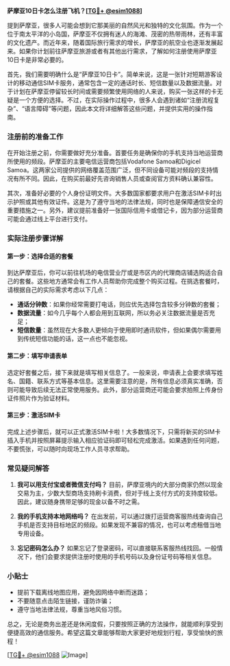 **萨摩亚10日卡怎么注册飞机？[[TG💪+ @esim1088](https://t.me/s/esim1088)]**

提到萨摩亚，很多人可能会想到它那美丽的自然风光和独特的文化氛围。作为一个位于南太平洋的小岛国，萨摩亚不仅拥有迷人的海滩、茂密的热带雨林，还有丰富的文化遗产。而近年来，随着国际旅行需求的增长，萨摩亚的航空业也逐渐发展起来。如果你计划前往萨摩亚旅游或者有其他出行需求，了解如何注册使用萨摩亚10日卡是非常必要的。

首先，我们需要明确什么是“萨摩亚10日卡”。简单来说，这是一张针对短期游客设计的移动通信SIM卡服务，通常包含一定的通话时长、短信数量以及数据流量。对于计划在萨摩亚停留较长时间或需要频繁使用网络的人来说，购买一张这样的卡无疑是一个方便的选择。不过，在实际操作过程中，很多人会遇到诸如“注册流程复杂”、“语言障碍”等问题，因此本文将详细解答这些问题，并提供实用的操作指南。

### 注册前的准备工作

在开始注册之前，你需要做好充分准备。首要任务是确保你的手机支持当地运营商所使用的频段。萨摩亚的主要电信运营商包括Vodafone Samoa和Digicel Samoa。这两家公司提供的网络覆盖范围广泛，但不同设备可能对频段的支持情况有所不同。因此，在购买前最好先咨询销售人员或查阅官方资料确认兼容性。

其次，准备好必要的个人身份证明文件。大多数国家都要求用户在激活SIM卡时出示护照或其他有效证件。这是为了遵守当地的法律法规，同时也是保障通信安全的重要措施之一。另外，建议提前准备好一张国际信用卡或借记卡，因为部分运营商可能会通过线上平台进行支付。

### 实际注册步骤详解

#### 第一步：选择合适的套餐

到达萨摩亚后，你可以前往机场的电信营业厅或是市区内的代理商店铺选购适合自己的套餐。这些地方通常会有工作人员帮助你完成整个购买过程。在挑选套餐时，请根据自己的实际需求考虑以下几点：

- **通话分钟数**：如果你经常需要打电话，则应优先选择包含较多分钟数的套餐；
- **数据流量**：如今几乎每个人都会用到互联网，所以务必关注数据流量是否充足；
- **短信数量**：虽然现在大多数人更倾向于使用即时通讯软件，但如果偶尔需要用到传统短信功能的话，这一点也不能忽视。

#### 第二步：填写申请表单

选定好套餐之后，接下来就是填写相关信息了。一般来说，申请表上会要求填写姓名、国籍、联系方式等基本信息。这里需要注意的是，所有信息必须真实准确，否则可能导致后续无法正常使用服务。此外，部分运营商还可能会要求拍照上传身份证件照片作为验证材料。

#### 第三步：激活SIM卡

完成上述步骤后，就可以正式激活SIM卡啦！大多数情况下，只需将新买的SIM卡插入手机并按照屏幕提示输入相应验证码即可轻松完成激活。如果遇到任何问题，不要慌张，可以随时向现场工作人员寻求帮助。

### 常见疑问解答

1. **我可以用支付宝或者微信支付吗？**
   目前，萨摩亚境内的大部分商家仍然以现金交易为主，少数大型商场支持刷卡消费，但对于线上支付方式的支持度较低。因此，建议随身携带足够的现金以备不时之需。

2. **我的手机支持本地网络吗？**
   在出发前，可以通过拨打运营商客服热线查询自己手机是否支持目标地区的频段。如果发现不兼容的情况，也可以考虑租借当地专用设备。

3. **忘记密码怎么办？**
   如果忘记了登录密码，可以直接联系客服热线找回。一般情况下，他们会要求提供注册时使用的手机号码以及身份证号码等相关信息。

### 小贴士

- 提前下载离线地图应用，避免因网络中断而迷路；
- 不要随意点击陌生链接，谨防诈骗；
- 遵守当地法律法规，尊重当地风俗习惯。

总之，无论是商务出差还是休闲度假，只要按照正确的方法操作，就能顺利享受到便捷高效的通信服务。希望这篇文章能够帮助大家更好地规划行程，享受愉快的旅程！

[[TG💪+ @esim1088](https://t.me/s/esim1088) ![Image](https://i.postimg.cc/4NQfJmqS/Snipaste-2025-05-13-00-14-12.png)]